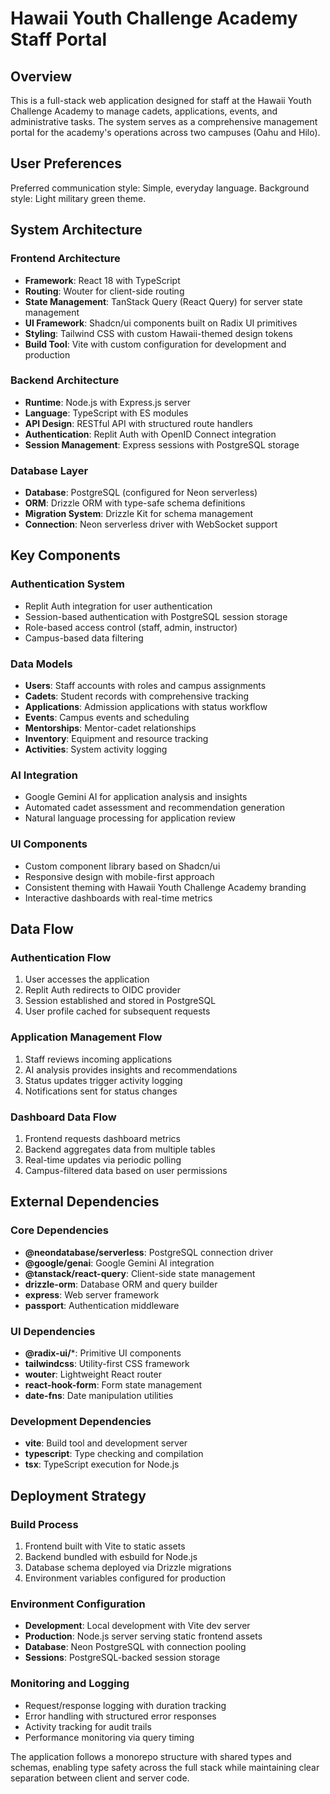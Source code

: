 # Hawaii Youth Challenge Academy Staff Portal

## Overview

This is a full-stack web application designed for staff at the Hawaii Youth Challenge Academy to manage cadets, applications, events, and administrative tasks. The system serves as a comprehensive management portal for the academy's operations across two campuses (Oahu and Hilo).

## User Preferences

Preferred communication style: Simple, everyday language.
Background style: Light military green theme.

## System Architecture

### Frontend Architecture
- **Framework**: React 18 with TypeScript
- **Routing**: Wouter for client-side routing
- **State Management**: TanStack Query (React Query) for server state management
- **UI Framework**: Shadcn/ui components built on Radix UI primitives
- **Styling**: Tailwind CSS with custom Hawaii-themed design tokens
- **Build Tool**: Vite with custom configuration for development and production

### Backend Architecture
- **Runtime**: Node.js with Express.js server
- **Language**: TypeScript with ES modules
- **API Design**: RESTful API with structured route handlers
- **Authentication**: Replit Auth with OpenID Connect integration
- **Session Management**: Express sessions with PostgreSQL storage

### Database Layer
- **Database**: PostgreSQL (configured for Neon serverless)
- **ORM**: Drizzle ORM with type-safe schema definitions
- **Migration System**: Drizzle Kit for schema management
- **Connection**: Neon serverless driver with WebSocket support

## Key Components

### Authentication System
- Replit Auth integration for user authentication
- Session-based authentication with PostgreSQL session storage
- Role-based access control (staff, admin, instructor)
- Campus-based data filtering

### Data Models
- **Users**: Staff accounts with roles and campus assignments
- **Cadets**: Student records with comprehensive tracking
- **Applications**: Admission applications with status workflow
- **Events**: Campus events and scheduling
- **Mentorships**: Mentor-cadet relationships
- **Inventory**: Equipment and resource tracking
- **Activities**: System activity logging

### AI Integration
- Google Gemini AI for application analysis and insights
- Automated cadet assessment and recommendation generation
- Natural language processing for application review

### UI Components
- Custom component library based on Shadcn/ui
- Responsive design with mobile-first approach
- Consistent theming with Hawaii Youth Challenge Academy branding
- Interactive dashboards with real-time metrics

## Data Flow

### Authentication Flow
1. User accesses the application
2. Replit Auth redirects to OIDC provider
3. Session established and stored in PostgreSQL
4. User profile cached for subsequent requests

### Application Management Flow
1. Staff reviews incoming applications
2. AI analysis provides insights and recommendations
3. Status updates trigger activity logging
4. Notifications sent for status changes

### Dashboard Data Flow
1. Frontend requests dashboard metrics
2. Backend aggregates data from multiple tables
3. Real-time updates via periodic polling
4. Campus-filtered data based on user permissions

## External Dependencies

### Core Dependencies
- **@neondatabase/serverless**: PostgreSQL connection driver
- **@google/genai**: Google Gemini AI integration
- **@tanstack/react-query**: Client-side state management
- **drizzle-orm**: Database ORM and query builder
- **express**: Web server framework
- **passport**: Authentication middleware

### UI Dependencies
- **@radix-ui/***: Primitive UI components
- **tailwindcss**: Utility-first CSS framework
- **wouter**: Lightweight React router
- **react-hook-form**: Form state management
- **date-fns**: Date manipulation utilities

### Development Dependencies
- **vite**: Build tool and development server
- **typescript**: Type checking and compilation
- **tsx**: TypeScript execution for Node.js

## Deployment Strategy

### Build Process
1. Frontend built with Vite to static assets
2. Backend bundled with esbuild for Node.js
3. Database schema deployed via Drizzle migrations
4. Environment variables configured for production

### Environment Configuration
- **Development**: Local development with Vite dev server
- **Production**: Node.js server serving static frontend assets
- **Database**: Neon PostgreSQL with connection pooling
- **Sessions**: PostgreSQL-backed session storage

### Monitoring and Logging
- Request/response logging with duration tracking
- Error handling with structured error responses
- Activity tracking for audit trails
- Performance monitoring via query timing

The application follows a monorepo structure with shared types and schemas, enabling type safety across the full stack while maintaining clear separation between client and server code.